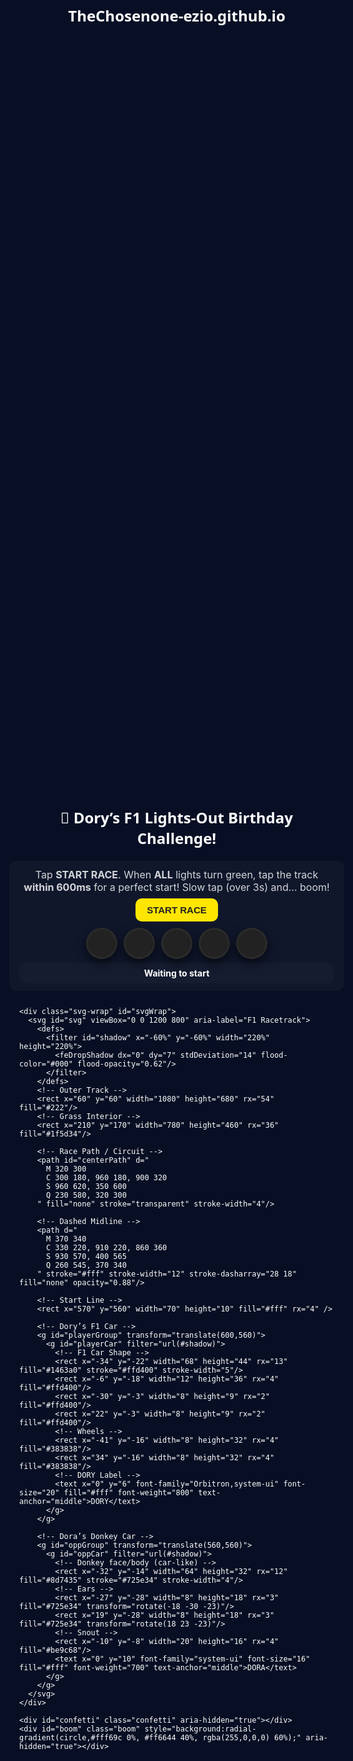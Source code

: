 # TheChosenone-ezio.github.io
<html lang="en">
<head>
  <meta charset="utf-8">
  <title>Happy Birthday Dory — F1 Lights Out!</title>
  <meta name="viewport" content="width=device-width,initial-scale=1,maximum-scale=1">
  <style>
    :root{
      --bg:#080f24;
      --f1-red:#221b4b;
      --f1-blue:#1463a0;
      --f1-yellow:#ffe600;
      --donkey-brown:#8d7435;
      --donkey-ear:#725e34;
      --track:#2b2b2b;
      --grass:#1f5d34;
      --panel:rgba(255,255,255,0.03);
      --txt:#fff;
    }
    html,body{margin:0;height:100%;background:var(--bg);font-family:Inter,system-ui,Arial;color:var(--txt)}
    .root{min-height:100vh;display:flex;align-items:center;justify-content:center}
    .game{width:100%;max-width:900px;display:flex;flex-direction:column;align-items:center;gap:12px}
    h1{font-family:Orbitron,system-ui;font-size:24px;margin:8px 0;text-align:center}
    .panel{width:100%;background:var(--panel);border-radius:12px;padding:12px 16px;}
    .muted{color:rgba(255,255,255,0.82);font-size:16px;text-align:center}
    .controls{display:flex;justify-content:center;margin-top:8px}
    .btn{background:var(--f1-yellow);border:0;padding:10px 18px;border-radius:10px;font-size:15px;font-weight:700;color:#222;cursor:pointer;}
    .lights{display:flex;gap:10px;justify-content:center;margin-top:12px;}
    .light{width:44px;height:44px;border-radius:50%;background:#222;border:3px solid rgba(255,255,255,0.04);display:flex;align-items:center;justify-content:center;box-shadow:0 6px 16px rgba(0,0,0,0.6);}
    .light.red{background:radial-gradient(circle at 35% 35%,#ff6b6b,#c93030);}
    .light.green{background:radial-gradient(circle at 35% 35%,#6bff6b,#24a024);}
    .status{margin-top:6px;text-align:center;font-weight:700;background:rgba(255,255,255,0.02);padding:8px 10px;border-radius:10px;}
    .svg-wrap{width:100%;max-width:750px;height:calc(min(70vh,700px));display:flex;align-items:center;justify-content:center;}
    svg{width:100%;height:100%;}
    .confetti{position:absolute;left:0;right:0;top:0;bottom:0;pointer-events:none;z-index:30}
    .confetti .piece{position:absolute;width:12px;height:20px;border-radius:6px;opacity:0;transform:translateY(-15vh);animation:confetti 1300ms linear forwards}
    @keyframes confetti{to{transform:translateY(110vh) rotate(720deg);opacity:1}}
    .boom{position:absolute;width:170px;height:170px;border-radius:50%;left:50%;top:50%;transform:translate(-50%,-50%) scale(0);opacity:0;pointer-events:none;z-index:50}
    .boom.show{animation:boom 700ms ease-out forwards}
    @keyframes boom{0%{transform:translate(-50%,-50%) scale(0);opacity:1}60%{transform:translate(-50%,-50%) scale(1.06);opacity:1}100%{transform:translate(-50%,-50%) scale(1.6);opacity:0}}
    .modal{position:fixed;inset:0;background:rgba(0,0,0,0.7);display:flex;align-items:center;justify-content:center;z-index:100}
    .card{background:#080f24;padding:18px 18px 10px 18px;border-radius:12px;text-align:center;max-width:92%}
    .big{font-family:Orbitron;font-size:22px;margin-bottom:10px;}
    .retry,.close{background:#fff;border:0;padding:10px 16px;border-radius:10px;font-weight:800;cursor:pointer;margin-top:6px;}
    .close{background:var(--f1-yellow);}
    @media (max-width:430px){ .light{width:36px;height:36px} .btn{padding:8px 12px} .big{font-size:18px}}
  </style>
</head>
<body>
<div class="root">
  <div class="game" role="application" aria-label="Dory Lights Out F1 Game">
    <h1>🏁 Dory’s F1 Lights-Out Birthday Challenge!</h1>
    <div class="panel">
      <div class="muted">Tap <strong>START RACE</strong>. When <strong>ALL</strong> lights turn green, tap the track <strong>within 600ms</strong> for a perfect start! Slow tap (over 3s) and... boom!</div>
      <div class="controls"><button id="startBtn" class="btn">START RACE</button></div>
      <div class="lights" id="lightsContainer" style="margin-top:10px">
        <div class="light" id="L1"></div>
        <div class="light" id="L2"></div>
        <div class="light" id="L3"></div>
        <div class="light" id="L4"></div>
        <div class="light" id="L5"></div>
      </div>
      <div class="status" id="status">Waiting to start</div>
    </div>

    <div class="svg-wrap" id="svgWrap">
      <svg id="svg" viewBox="0 0 1200 800" aria-label="F1 Racetrack">
        <defs>
          <filter id="shadow" x="-60%" y="-60%" width="220%" height="220%">
            <feDropShadow dx="0" dy="7" stdDeviation="14" flood-color="#000" flood-opacity="0.62"/>
          </filter>
        </defs>
        <!-- Outer Track -->
        <rect x="60" y="60" width="1080" height="680" rx="54" fill="#222"/>
        <!-- Grass Interior -->
        <rect x="210" y="170" width="780" height="460" rx="36" fill="#1f5d34"/>

        <!-- Race Path / Circuit -->
        <path id="centerPath" d="
          M 320 300
          C 300 180, 960 180, 900 320
          S 960 620, 350 600
          Q 230 580, 320 300
        " fill="none" stroke="transparent" stroke-width="4"/>

        <!-- Dashed Midline -->
        <path d="
          M 370 340
          C 330 220, 910 220, 860 360
          S 930 570, 400 565
          Q 260 545, 370 340
        " stroke="#fff" stroke-width="12" stroke-dasharray="28 18" fill="none" opacity="0.88"/>

        <!-- Start Line -->
        <rect x="570" y="560" width="70" height="10" fill="#fff" rx="4" />

        <!-- Dory’s F1 Car -->
        <g id="playerGroup" transform="translate(600,560)">
          <g id="playerCar" filter="url(#shadow)">
            <!-- F1 Car Shape -->
            <rect x="-34" y="-22" width="68" height="44" rx="13" fill="#1463a0" stroke="#ffd400" stroke-width="5"/>
            <rect x="-6" y="-18" width="12" height="36" rx="4" fill="#ffd400"/>
            <rect x="-30" y="-3" width="8" height="9" rx="2" fill="#ffd400"/>
            <rect x="22" y="-3" width="8" height="9" rx="2" fill="#ffd400"/>
            <!-- Wheels -->
            <rect x="-41" y="-16" width="8" height="32" rx="4" fill="#383838"/>
            <rect x="34" y="-16" width="8" height="32" rx="4" fill="#383838"/>
            <!-- DORY Label -->
            <text x="0" y="6" font-family="Orbitron,system-ui" font-size="20" fill="#fff" font-weight="800" text-anchor="middle">DORY</text>
          </g>
        </g>

        <!-- Dora’s Donkey Car -->
        <g id="oppGroup" transform="translate(560,560)">
          <g id="oppCar" filter="url(#shadow)">
            <!-- Donkey face/body (car-like) -->
            <rect x="-32" y="-14" width="64" height="32" rx="12" fill="#8d7435" stroke="#725e34" stroke-width="4"/>
            <!-- Ears -->
            <rect x="-27" y="-28" width="8" height="18" rx="3" fill="#725e34" transform="rotate(-18 -30 -23)"/>
            <rect x="19" y="-28" width="8" height="18" rx="3" fill="#725e34" transform="rotate(18 23 -23)"/>
            <!-- Snout -->
            <rect x="-10" y="-8" width="20" height="16" rx="4" fill="#be9c68"/>
            <text x="0" y="10" font-family="system-ui" font-size="16" fill="#fff" font-weight="700" text-anchor="middle">DORA</text>
          </g>
        </g>
      </svg>
    </div>

    <div id="confetti" class="confetti" aria-hidden="true"></div>
    <div id="boom" class="boom" style="background:radial-gradient(circle,#fff69c 0%, #ff6644 40%, rgba(255,0,0,0) 60%);" aria-hidden="true"></div>
  </div>
</div>

<!-- Sounds: F1 effects -->
<audio id="snd_engine" preload="auto" src="https://cdn.pixabay.com/audio/2022/03/15/audio_10bb8d43ad.mp3"></audio>
<audio id="snd_siren" preload="auto" src="https://www.soundjay.com/misc/sounds/air-raid-siren-01.mp3"></audio>
<audio id="snd_zoom" preload="auto" src="https://cdn.pixabay.com/audio/2022/03/15/audio_10bb8d43ad.mp3"></audio>
<audio id="snd_cheer" preload="auto" src="https://www.soundjay.com/human/sounds/applause-8.mp3"></audio>
<audio id="snd_boom" preload="auto" src="https://www.soundjay.com/explosion/sounds/explosion-01.mp3"></audio>

<!-- Win Modal -->
<div id="finishModal" class="modal" style="display:none">
  <div class="card">
    <div class="big">AND TAKING THE WIN... IT'S DORY 🏆</div>
    <div style="font-weight:800;font-size:18px;margin-bottom:8px;color:#ffe600">Happy Birthday Dory! 🎂</div>
    <div style="font-weight:700;margin-bottom:10px;">From your world’s fastest donkey, Dora 💫</div>
    <button id="closeFinish" class="close">Close</button>
  </div>
</div>
<!-- Fail Modal -->
<div id="failModal" class="modal" style="display:none">
  <div class="card">
    <div class="big">Oh no! Too slow 😭</div>
    <div style="margin:8px 0">Your F1 car exploded and Dora wins!</div>
    <button id="retryBtn" class="retry">Retry Race</button>
  </div>
</div>

<script>
(function(){
  const startBtn = document.getElementById('startBtn');
  const status = document.getElementById('status');
  const lights = [document.getElementById('L1'),document.getElementById('L2'),document.getElementById('L3'),document.getElementById('L4'),document.getElementById('L5')];
  const svg = document.getElementById('svg');
  const centerPath = document.getElementById('centerPath');
  const playerGroup = document.getElementById('playerGroup');
  const oppGroup = document.getElementById('oppGroup');
  const confetti = document.getElementById('confetti');
  const boom = document.getElementById('boom');
  const finishModal = document.getElementById('finishModal');
  const failModal = document.getElementById('failModal');
  const retryBtn = document.getElementById('retryBtn');
  const closeFinish = document.getElementById('closeFinish');
  const s_engine = document.getElementById('snd_engine');
  const s_siren = document.getElementById('snd_siren');
  const s_zoom = document.getElementById('snd_zoom');
  const s_cheer = document.getElementById('snd_cheer');
  const s_boom = document.getElementById('snd_boom');
  let pathLen = 0, startPos = 0, playerPos = 0, oppPos = 0, waitingForTap = false, reactionStart = 0, tapped = false, timers = [], animFrame = null;
  const laneOffset = 40, lightDelay = 700;

  function clearTimers(){ timers.forEach(t=>clearTimeout(t)); timers=[]; }
  function cancelAnim(){ if(animFrame) cancelAnimationFrame(animFrame); animFrame=null; }

  function initPath(){
    pathLen = centerPath.getTotalLength();
    let best = 0, bestDiff = Infinity;
    for(let i=0;i<=100;i++){
      const p = centerPath.getPointAtLength((i/100)*pathLen);
      const diff = Math.abs(p.y - 560); if(diff < bestDiff){ bestDiff = diff; best = (i/100)*pathLen; }
    }
    startPos = best;
    playerPos = startPos;
    oppPos = startPos;
    placeAt(playerGroup, playerPos, laneOffset);
    placeAt(oppGroup, oppPos, -laneOffset);
  }

  function placeAt(groupEl, pos, lateral){
    const p = centerPath.getPointAtLength(pos % pathLen);
    const ahead = centerPath.getPointAtLength((pos + 1) % pathLen);
    const dx = ahead.x - p.x, dy = ahead.y - p.y;
    const ang = Math.atan2(dy, dx) * 180 / Math.PI;
    const nx = -dy, ny = dx;
    const nlen = Math.sqrt(nx*nx + ny*ny) || 1;
    const nxn = nx / nlen, nyn = ny / nlen;
    const x = p.x + nxn * lateral;
    const y = p.y + nyn * lateral;
    groupEl.setAttribute('transform', `translate(${x},${y}) rotate(${ang})`);
  }

  function startLights(){
    clearTimers();
    status.textContent = 'Lights coming...';
    lights.forEach(l=>{ l.classList.remove('red'); l.classList.remove('green'); });
    lights.forEach((l,i)=>{ timers.push(setTimeout(()=> l.classList.add('red'), i * lightDelay)); });
    const afterRed = lights.length * lightDelay + 500 + Math.random()*400;
    timers.push(setTimeout(()=>{
      status.textContent = 'Ready...';
      lights.forEach((l,i)=>{
        timers.push(setTimeout(()=>{
          l.classList.remove('red');
          l.classList.add('green');
          if(i === lights.length - 1) {
            onAllGreen();
          }
        }, i * lightDelay));
      });
      try{ s_siren.currentTime = 0; s_siren.play(); }catch(e){}
    }, afterRed));
  }

  function onAllGreen(){
    reactionStart = performance.now();
    waitingForTap = true;
    tapped = false;
    status.textContent = '⚡ TAP the track NOW!';
    timers.push(setTimeout(()=>{ if(!tapped) explosionFail(); }, 3000));
  }

  function handleTap(e){
    if(!waitingForTap) return;
    if(tapped) return;
    tapped = true; waitingForTap = false;
    const now = performance.now(); const dt = now - reactionStart;
    if(dt <= 600){
      playerStart(true);
    } else if(dt <= 3000){
      playerStart(false);
    }
  }

  function explosionFail(){
    waitingForTap = false; tapped = true;
    status.textContent = "Too slow! BOOM!";
    const pt = centerPath.getPointAtLength(playerPos % pathLen);
    const svgRect = svg.getBoundingClientRect();
    const svgWidth = svg.viewBox.baseVal.width, svgHeight = svg.viewBox.baseVal.height;
    const screenX = svgRect.left + (pt.x / svgWidth) * svgRect.width;
    const screenY = svgRect.top + (pt.y / svgHeight) * svgRect.height;
    boom.style.left = (screenX) + 'px';
    boom.style.top = (screenY) + 'px';
    boom.classList.add('show');
    try{ s_boom.currentTime = 0; s_boom.play(); }catch(e){}
    playerGroup.style.opacity = 0;
    driveOpponentWin();
    timers.push(setTimeout(()=> { failModal.style.display = 'flex'; }, 900));
  }

  function driveOpponentWin(){
    const start = oppPos, end = oppPos + pathLen * 1.12, dur = 1500, t0 = performance.now();
    function step(t){
      const p = Math.min(1, (t - t0)/dur);
      oppPos = start + (end - start) * easeOutCubic(p);
      placeAt(oppGroup, oppPos, -laneOffset);
      if(p < 1) requestAnimationFrame(step);
    }
    requestAnimationFrame(step);
  }

  function playerStart(isPerfect){
    status.textContent = isPerfect ? 'PERFECT START! Dory rockets away!' : 'Nice, Dory takes the lead!';
    try{ s_engine.currentTime = 0; s_engine.play(); }catch(e){}
    timers.push(setTimeout(()=>{ try{ s_zoom.currentTime = 0; s_zoom.play(); }catch(e){} }, 320));
    timers.push(setTimeout(()=>{ try{ s_cheer.currentTime = 0; s_cheer.play(); }catch(e){} }, 1000));
    const pStart = playerPos, oStart = oppPos, pEnd = pStart + pathLen * 1.13, oEnd = oStart + pathLen * 0.7, pDur = isPerfect ? 1800 : 2500, oDur = isPerfect ? 2700 : 3600, t0 = performance.now();
    cancelAnim();
    function step(t){
      const tp = Math.min(1, (t - t0) / pDur), to = Math.min(1, (t - t0) / oDur);
      playerPos = pStart + (pEnd - pStart) * easeOutCubic(tp);
      oppPos = oStart + (oEnd - oStart) * easeInCubic(to);
      placeAt(playerGroup, playerPos, laneOffset);
      placeAt(oppGroup, oppPos, -laneOffset);
      if(tp < 1 || to < 1){
        animFrame = requestAnimationFrame(step);
      } else {
        launchConfetti();
        timers.push(setTimeout(()=>{ finishModal.style.display = 'flex'; }, 430));
      }
    }
    animFrame = requestAnimationFrame(step);
  }

  function launchConfetti(){
    confetti.innerHTML = '';
    const colors = ['#ffd400','#1463a0','#ff3b3b','#7aef54','#ff7bd4'];
    for(let i=0;i<60;i++){
      const el = document.createElement('div');
      el.className = 'piece';
      el.style.left = (Math.random()*100)+'%';
      el.style.top = (Math.random()*10 - 5)+'%';
      el.style.background = colors[Math.floor(Math.random()*colors.length)];
      el.style.animationDuration = (900 + Math.random()*700)+'ms';
      confetti.appendChild(el);
    }
  }
  function easeOutCubic(t){ return 1 - Math.pow(1 - t, 3); }
  function easeInCubic(t){ return t*t*t; }
  function resetAll(){
    clearTimers(); cancelAnim();
    waitingForTap = false; tapped = false;
    status.textContent = 'Waiting to start';
    finishModal.style.display = 'none';
    failModal.style.display = 'none';
    boom.className = 'boom';
    confetti.innerHTML = '';
    playerGroup.style.opacity = 1;
    lights.forEach(l=>{ l.classList.remove('red','green'); });
    initPath();
  }

  window.addEventListener('load', ()=>{
    initPath();
    // unlock audio on first touch/click (needed for mobiles)
    function unlockAudio(){
      try{ s_engine.play().then(()=>{ s_engine.pause(); s_engine.currentTime = 0; }).catch(()=>{}); }catch(e){}
      document.removeEventListener('touchstart', unlockAudio);
      document.removeEventListener('click', unlockAudio);
    }
    document.addEventListener('touchstart', unlockAudio, {passive:true});
    document.addEventListener('click', unlockAudio);
  });
  startBtn.addEventListener('click', ()=>{
    resetAll();
    startBtn.style.display = 'none';
    setTimeout(()=> startLights(), 180);
  });
  const svgWrap = document.getElementById('svgWrap');
  svgWrap.addEventListener('touchstart', (e)=>{ e.preventDefault(); handleTap(e); }, {passive:false});
  svgWrap.addEventListener('mousedown', ()=>{ handleTap(); });
  retryBtn.addEventListener('click', ()=>{ resetAll(); startBtn.style.display = 'inline-block'; failModal.style.display = 'none'; });
  closeFinish.addEventListener('click', ()=>{ finishModal.style.display = 'none'; resetAll(); startBtn.style.display = 'inline-block'; });
  window.addEventListener('resize', ()=>{ initPath(); });
  window.doryReset = resetAll;
})();
</script>
</body>
</html>
